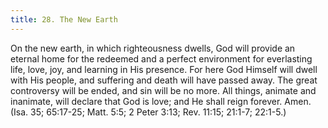 ```yaml
---
title: 28. The New Earth
---
```


On the new earth, in which righteousness dwells, God will provide an eternal home for the redeemed and a perfect environment for everlasting life, love, joy, and learning in His presence. For here God Himself will dwell with His people, and suffering and death will have passed away. The great controversy will be ended, and sin will be no more. All things, animate and inanimate, will declare that God is love; and He shall reign forever. Amen. (Isa. 35; 65:17-25; Matt. 5:5; 2 Peter 3:13; Rev. 11:15; 21:1-7; 22:1-5.)